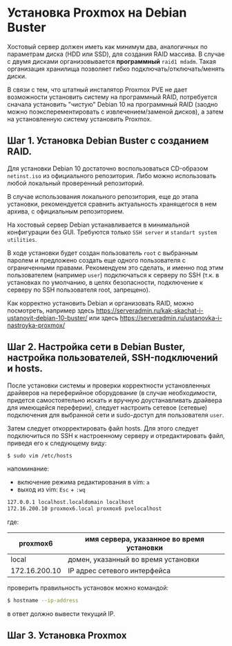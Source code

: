 # Установка Proxmox на Debian Buster


Хостовый сервер должен иметь как минимум два, аналогичных по параметрам диска (HDD или SSD), для создания RAID массива. В случае с двумя дисками организовывается **программный** `raid1 mdadm`. Такая организация хранилища позволяет гибко подключать/отключать/менять диски. 

В связи с тем, что штатный инсталятор Proxmox PVE не дает возможности установить систему на программный RAID, потребуется сначала установить "чистую" Debian 10 на программный RAID (заодно можно поэксперементировать с извлечением/заменой дисков), а затем на установленную систему установить Proxmox.


## Шаг 1. Установка Debian Buster с созданием RAID.
Для установки Debian 10 достаточно воспользоваться CD-образом `netinst.iso` из официального репозитория. Либо можно использовать любой локальный проверенный репозиторий.

В случае использования локального репозитория, еще до этапа установки, рекомендуется сравнить актуальность хранящегося в нем архива, с официальным репозиторием.

На хостовый сервер Debian устанавливается в минимальной конфигурации без GUI. Требуются только `SSH server` и `standart system utilities`.

В ходе установки будет создан пользователь `root` с выбранным паролем и предложено создать еще одного пользователя с ограниченными правами. Рекомендуем это сделать, и именно под этим пользователем (например `user`) подключаться к серверу по SSH (т.к. в установках по умолчанию, в целях безопасности, подключение к серверу по SSH пользователя root, запрещено).

Как корректно установить Debian и организовать RAID, можно посмотреть, например здесь https://serveradmin.ru/kak-skachat-i-ustanovit-debian-10-buster/ или здесь https://serveradmin.ru/ustanovka-i-nastroyka-proxmox/


## Шаг 2. Настройка сети в  Debian Buster, настройка пользователей, SSH-подключений и hosts.
После установки системы и проверки корректности установленных драйверов на переферийное оборудование (в случае необходимости, придется самостоятельно искать и вручную доустанавливать драйвера для имеющейся переферии), следует настроить сетевое (сетевые) подключения для выбранной сети и sudo-доступ для пользователя `user`.

Затем следует откорректировать файл hosts. Для этого следует подключиться по SSH к настроенному серверу и отредактировать файл, приведя его к следующему виду:
``` bash
$ sudo vim /etc/hosts
```
напоминание: 
 - включение режима редактирования в vim: `a`
 - выход из vim: `Esc` + `:wq`

``` bash
127.0.0.1 localhost.localdomain localhost
172.16.200.10 proxmox6.local proxmox6 pvelocalhost
```
где:

proxmox6 | имя сервера, указанное во время установки
---|---
local | домен, указанный во время установки
172.16.200.10 | IP адрес сетевого интерфейса

проверить правильность установок можно командой:
``` bash
$ hostname --ip-address
```
в ответ должно вывести текущий IP.


## Шаг 3. Установка Proxmox

